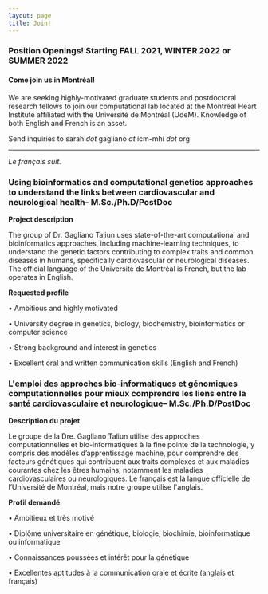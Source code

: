 ```yaml
---
layout: page
title: Join! 
---
```


### Position Openings! **Starting FALL 2021, WINTER 2022 or SUMMER 2022**

#### <b>Come join us in Montréal!</b>
We are seeking highly-motivated graduate students and postdoctoral research fellows to join our computational lab located at the Montréal Heart Institute affiliated with the Université de Montréal (UdeM).
Knowledge of both English and French is an asset.

Send inquiries to sarah <i>dot</i> gagliano <i>at</i> icm-mhi <i>dot</i> org

- - - - - 

<i>Le français suit.</i>

### Using bioinformatics and computational genetics approaches to understand the links between cardiovascular and neurological health- M.Sc./Ph.D/PostDoc 

<b>Project description</b> 
<p>The group of Dr. Gagliano Taliun uses state-of-the-art computational and bioinformatics approaches, including machine-learning techniques, to understand the genetic factors contributing to complex traits and common diseases in humans, specifically cardiovascular or neurological diseases. The official language of the Université de Montréal is French, but the lab operates in English.</p> 

<b>Requested profile</b>
<p>•	Ambitious and highly motivated</p> 
<p>•	University degree in genetics, biology, biochemistry, bioinformatics or computer science</p> 
<p>•	Strong background and interest in genetics</p>
<p>•	Excellent oral and written communication skills (English and French)</p>

### L'emploi des approches bio-informatiques et génomiques computationnelles pour mieux comprendre les liens entre la santé cardiovasculaire et neurologique– M.Sc./Ph.D/PostDoc 

<b>Description du projet</b> 
<p>Le groupe de la Dre. Gagliano Taliun utilise des approches computationnelles et bio-informatiques à la fine pointe de la technologie, y compris des modèles d’apprentissage machine, pour comprendre des facteurs génétiques qui contribuent aux traits complexes et aux maladies courantes chez les êtres humains, notamment les maladies cardiovasculaires ou neurologiques. Le français est la langue officielle de l’Université de Montréal, mais notre groupe utilise l'anglais.</p> 

<b>Profil demandé</b> 
<p>•	Ambitieux et très motivé</p> 
<p>•	Diplôme universitaire en génétique, biologie, biochimie, bioinformatique ou informatique</p>
<p>•	Connaissances poussées et intérêt pour la génétique</p> 
<p>•	Excellentes aptitudes à la communication orale et écrite (anglais et français)</p>
